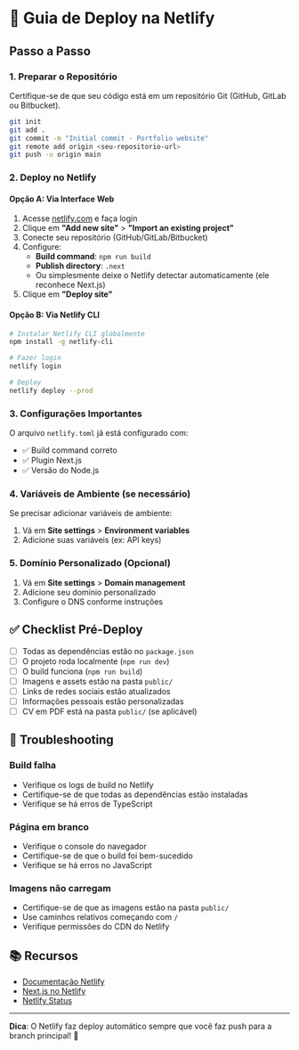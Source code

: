 # 🚀 Guia de Deploy na Netlify

## Passo a Passo

### 1. Preparar o Repositório

Certifique-se de que seu código está em um repositório Git (GitHub, GitLab ou Bitbucket).

```bash
git init
git add .
git commit -m "Initial commit - Portfolio website"
git remote add origin <seu-repositorio-url>
git push -u origin main
```

### 2. Deploy no Netlify

#### Opção A: Via Interface Web

1. Acesse [netlify.com](https://www.netlify.com) e faça login
2. Clique em **"Add new site"** > **"Import an existing project"**
3. Conecte seu repositório (GitHub/GitLab/Bitbucket)
4. Configure:
   - **Build command**: `npm run build`
   - **Publish directory**: `.next`
   - Ou simplesmente deixe o Netlify detectar automaticamente (ele reconhece Next.js)
5. Clique em **"Deploy site"**

#### Opção B: Via Netlify CLI

```bash
# Instalar Netlify CLI globalmente
npm install -g netlify-cli

# Fazer login
netlify login

# Deploy
netlify deploy --prod
```

### 3. Configurações Importantes

O arquivo `netlify.toml` já está configurado com:
- ✅ Build command correto
- ✅ Plugin Next.js
- ✅ Versão do Node.js

### 4. Variáveis de Ambiente (se necessário)

Se precisar adicionar variáveis de ambiente:
1. Vá em **Site settings** > **Environment variables**
2. Adicione suas variáveis (ex: API keys)

### 5. Domínio Personalizado (Opcional)

1. Vá em **Site settings** > **Domain management**
2. Adicione seu domínio personalizado
3. Configure o DNS conforme instruções

## ✅ Checklist Pré-Deploy

- [ ] Todas as dependências estão no `package.json`
- [ ] O projeto roda localmente (`npm run dev`)
- [ ] O build funciona (`npm run build`)
- [ ] Imagens e assets estão na pasta `public/`
- [ ] Links de redes sociais estão atualizados
- [ ] Informações pessoais estão personalizadas
- [ ] CV em PDF está na pasta `public/` (se aplicável)

## 🐛 Troubleshooting

### Build falha
- Verifique os logs de build no Netlify
- Certifique-se de que todas as dependências estão instaladas
- Verifique se há erros de TypeScript

### Página em branco
- Verifique o console do navegador
- Certifique-se de que o build foi bem-sucedido
- Verifique se há erros no JavaScript

### Imagens não carregam
- Certifique-se de que as imagens estão na pasta `public/`
- Use caminhos relativos começando com `/`
- Verifique permissões do CDN do Netlify

## 📚 Recursos

- [Documentação Netlify](https://docs.netlify.com/)
- [Next.js no Netlify](https://docs.netlify.com/integrations/frameworks/next-js/)
- [Netlify Status](https://www.netlifystatus.com/)

---

**Dica**: O Netlify faz deploy automático sempre que você faz push para a branch principal! 🎉

